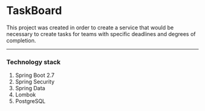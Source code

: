 # TaskBoard

This project was created in order to create a service that would be necessary to create tasks for teams with specific deadlines and degrees of completion. 

---

### Technology stack
1. Spring Boot 2.7
2. Spring Security
3. Spring Data
4. Lombok
5. PostgreSQL

